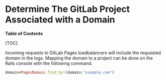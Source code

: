 # Determine The GitLab Project Associated with a Domain

**Table of Contents**

[TOC]

Incoming requests to GitLab Pages loadbalancers will include the requested domain in the logs. Mapping the domain to a project can be done on the Rails console with the following command.

```Ruby
domain=PagesDomain.find_by!(domain:"example.com")
```
